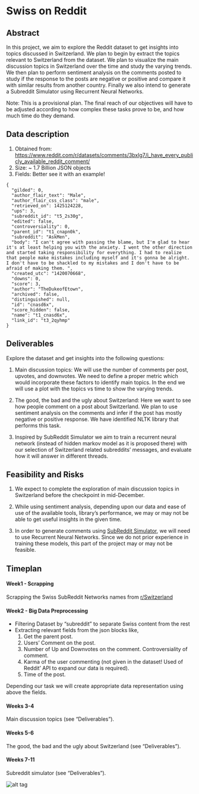 # Swiss on Reddit
## Abstract
In this project, we aim to explore the Reddit dataset to get insights into topics discussed in Switzerland. We plan to begin by extract the topics relevant to Switzerland from the dataset. We plan to visualize the main discussion topics in Switzerland over the time and study the varying trends.  We then plan to perform sentiment analysis on the comments posted to study if the response to the posts are negative or positive and compare it with similar results from another country. Finally we also intend to generate a Subreddit Simulator using Recurrent Neural Networks.  


Note: This is a provisional plan. The final reach of our objectives will have to be adjusted according to how complex these tasks prove to be, and how much time do they demand.

## Data description
1. Obtained from: https://www.reddit.com/r/datasets/comments/3bxlg7/i_have_every_publicly_available_reddit_comment/
2. Size: ~ 1.7 Billion JSON objects
3. Fields:  Better see it with an example!
 ```
 {
   "gilded": 0,
   "author_flair_text": "Male",
   "author_flair_css_class": "male",
   "retrieved_on": 1425124228,
   "ups": 3,
   "subreddit_id": "t5_2s30g",
   "edited": false,
   "controversiality": 0,
   "parent_id": "t1_cnapn0k",
   "subreddit": "AskMen",
   "body": "I can't agree with passing the blame, but I'm glad to hear it's at least helping you with the anxiety. I went the other direction and started taking responsibility for everything. I had to realize that people make mistakes including myself and it's gonna be alright. I don't have to be shackled to my mistakes and I don't have to be afraid of making them. ",
   "created_utc": "1420070668",
   "downs": 0,
   "score": 3,
   "author": "TheDukeofEtown",
   "archived": false,
   "distinguished": null,
   "id": "cnasd6x",
   "score_hidden": false,
   "name": "t1_cnasd6x",
   "link_id": "t3_2qyhmp"
}
 ```


## Deliverables
Explore the dataset and get insights into the following questions:


1. Main discussion topics: We will use the number of comments per post, upvotes, and downvotes. We need to define a proper metric which would incorporate these factors to identify main topics. In the end we will use a plot with the topics vs time to show the varying trends.


2. The good, the bad and the ugly about Switzerland: Here we want to see how people comment on a post about Switzerland. We plan to use sentiment analysis on the comments and infer if the post has mostly negative or positive response. We have identified NLTK library that performs this task.


3. Inspired by SubReddit Simulator we aim to train a recurrent neural network (instead of hidden markov model as it is proposed there) with our selection of Switzerland related subreddits’ messages, and evaluate how it will answer in different threads.

## Feasibility and Risks
1. We expect to complete the exploration of main discussion topics in Switzerland before the checkpoint in mid-December.


2. While using sentiment analysis, depending upon our data and ease of use of the available tools, library’s performance, we may or may not be able to get useful insights in the given time.


3. In order to generate comments using [SubReddit Simulator](https://www.reddit.com/r/SubredditSimulator/comments/3g9ioz/what_is_rsubredditsimulator/), we will need to use Recurrent Neural Networks. Since we do not prior experience in training these models, this part of the project may or may not be feasible.

## Timeplan
#### Week1 - Scrapping
Scrapping the Swiss SubReddit Networks names from [r/Switzerland](https://www.reddit.com/r/Switzerland/)

#### Week2 - Big Data Preprocessing
* Filtering Dataset by “subreddit” to separate Swiss content from the rest
* Extracting relevant fields from the json blocks like,
  1. Get the parent post.
  2. Users’ Comment on the post.
  3. Number of Up and Downvotes on the comment.
Controversiality of comment.
  4. Karma of the user commenting (not given in the dataset! Used of Reddit’ API to expand our data is required).
  5. Time of the post.

Depending our task we will create appropriate data representation using above the fields.  

#### Weeks 3-4
Main discussion topics (see “Deliverables”).

#### Weeks 5-6
The good, the bad and the ugly about Switzerland (see “Deliverables”).

#### Weeks 7-11
Subreddit simulator (see “Deliverables”).


![alt tag](https://github.com/vidit09/ada-project/blob/master/timeline.png)

